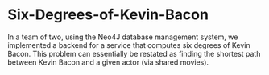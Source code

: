# Six-Degrees-of-Kevin-Bacon

In a team of two, using the Neo4J database management system, we implemented a backend for a service that computes six degrees of Kevin Bacon. This problem can essentially be restated as finding the shortest path between Kevin Bacon
and a given actor (via shared movies).
